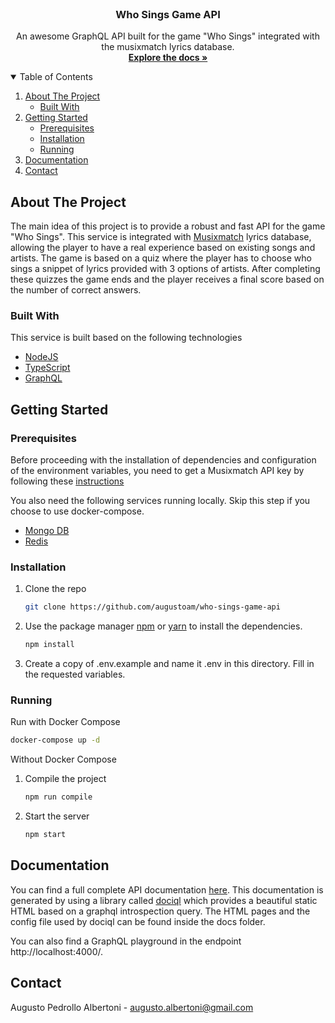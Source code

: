 <!-- PROJECT LOGO -->
<br />
<p align="center">
  <h3 align="center">Who Sings Game API</h3>

  <p align="center">
    An awesome GraphQL API built for the game "Who Sings" integrated with the musixmatch lyrics database. 
    <br />
    <a href="https://augustoam.github.io/who-sings-game-api/"><strong>Explore the docs »</strong></a>
    <br />
  </p>
</p>



<!-- TABLE OF CONTENTS -->
<details open="open">
  <summary>Table of Contents</summary>
  <ol>
    <li>
      <a href="#about-the-project">About The Project</a>
      <ul>
        <li><a href="#built-with">Built With</a></li>
      </ul>
    </li>
    <li>
      <a href="#getting-started">Getting Started</a>
      <ul>
        <li><a href="#prerequisites">Prerequisites</a></li>
        <li><a href="#installation">Installation</a></li>
        <li><a href="#running">Running</a></li>
      </ul>
    </li>
    <li><a href="#documentation">Documentation</a></li>
    <li><a href="#contact">Contact</a></li>
  </ol>
</details>



<!-- ABOUT THE PROJECT -->
## About The Project

The main idea of this project is to provide a robust and fast API for the game "Who Sings". This service is integrated with [Musixmatch](https://www.musixmatch.com/) lyrics database, allowing the player to have a real experience based on existing songs and artists. 
The game is based on a quiz where the player has to choose who sings a snippet of lyrics provided with 3 options of artists. After completing these quizzes the game ends and the player receives a final score based on the number of correct answers.



### Built With

This service is built based on the following technologies
* [NodeJS](https://nodejs.org/)
* [TypeScript](https://www.typescriptlang.org/)
* [GraphQL](https://graphql.org/)



<!-- GETTING STARTED -->
## Getting Started



### Prerequisites

Before proceeding with the installation of dependencies and configuration of the environment variables, you need to get a Musixmatch API key by following these [instructions](https://developer.musixmatch.com/)

You also need the following services running locally. Skip this step if you choose to use docker-compose.
* [Mongo DB](https://www.mongodb.com/)
* [Redis](https://redis.io/)



### Installation

1. Clone the repo
   ```sh
   git clone https://github.com/augustoam/who-sings-game-api
   ```
2. Use the package manager [npm](https://www.npmjs.com/get-npm) or [yarn](https://yarnpkg.com/) to install the dependencies.
   ```sh
   npm install
   ```
3. Create a copy of .env.example and name it .env in this directory. Fill in the requested variables.



<!-- RUNNING -->
### Running

Run with Docker Compose
   ```sh
   docker-compose up -d
   ```

Without Docker Compose
1. Compile the project
   ```sh
   npm run compile
   ```
2. Start the server
   ```sh
   npm start
   ```

<!-- DOCUMENTATION -->
## Documentation

You can find a full complete API documentation [here](https://augustoam.github.io/who-sings-game-api/). 
This documentation is generated by using a library called [dociql](https://www.npmjs.com/package/@gcappello/dociql) which provides a beautiful static HTML based on a graphql introspection query. The HTML pages and the config file used by dociql can be found inside the docs folder.

You can also find a GraphQL playground in the endpoint http://localhost:4000/.

<!-- CONTACT -->
## Contact

Augusto Pedrollo Albertoni - augusto.albertoni@gmail.com

